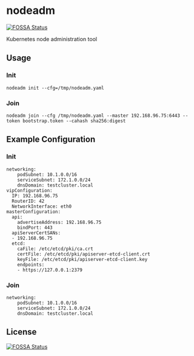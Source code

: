 # nodeadm
[![FOSSA Status](https://app.fossa.io/api/projects/git%2Bgithub.com%2Froopakparikh%2Fnodeadm.svg?type=shield)](https://app.fossa.io/projects/git%2Bgithub.com%2Froopakparikh%2Fnodeadm?ref=badge_shield)


Kubernetes node administration tool

## Usage

### Init
```
nodeadm init --cfg=/tmp/nodeadm.yaml
```

### Join
```
nodeadm join --cfg /tmp/nodeadm.yaml --master 192.168.96.75:6443 --token bootstrap.token --cahash sha256:digest
```

## Example Configuration

### Init
```
networking:
    podSubnet: 10.1.0.0/16
    serviceSubnet: 172.1.0.0/24
    dnsDomain: testcluster.local
vipConfiguration:
  IP: 192.168.96.75
  RouterID: 42
  NetworkInterface: eth0
masterConfiguration:
  api:
    advertiseAddress: 192.168.96.75
    bindPort: 443
  apiServerCertSANs:
  - 192.168.96.75
  etcd:
    caFile: /etc/etcd/pki/ca.crt
    certFile: /etc/etcd/pki/apiserver-etcd-client.crt
    keyFile: /etc/etcd/pki/apiserver-etcd-client.key
    endpoints:
    - https://127.0.0.1:2379
```

### Join
```
networking:
    podSubnet: 10.1.0.0/16
    serviceSubnet: 172.1.0.0/24
    dnsDomain: testcluster.local
```


## License
[![FOSSA Status](https://app.fossa.io/api/projects/git%2Bgithub.com%2Froopakparikh%2Fnodeadm.svg?type=large)](https://app.fossa.io/projects/git%2Bgithub.com%2Froopakparikh%2Fnodeadm?ref=badge_large)